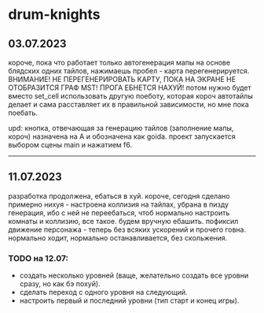 # drum-knights

## 03.07.2023

короче, пока что работает только автогенерация мапы на основе блядских одних тайлов, нажимаешь пробел - карта перегенерируется.
ВНИМАНИЕ! НЕ ПЕРЕГЕНЕРИРОВАТЬ КАРТУ, ПОКА НА ЭКРАНЕ НЕ ОТОБРАЗИТСЯ ГРАФ MST! ПРОГА ЕБНЕТСЯ НАХУЙ!
потом нужно будет вместо set_cell использовать другую поеботу, которая короч автотайлы делает и сама расставляет их в правильной зависимости, но мне пока поебать.

upd: кнопка, отвечающая за генерацию тайлов (заполнение мапы, короч) назначена на A и обозначена как goida. проект запускается выбором сцены main и нажатием f6.

***

## 11.07.2023

разработка продолжена, ебаться в хуй.
короче, сегодня сделано примерно нихуя - настроена коллизия на тайлах, убрана в пизду генерация, ибо с ней не переебаться, чтоб нормально настроить комнаты и коллизию, все такое. будем вручную ебашить. пофиксил движение персонажа - теперь без всяких ускорений и прочего говна. нормально ходит, нормально останавливается, без скольжения.

### TODO на 12.07:
* создать несколько уровней (ваще, желательно создать все уровни сразу, но как бэ похуй).
* сделать переход с одного уровня на следующий.
* настроить первый и последний уровни (тип старт и конец игры).
